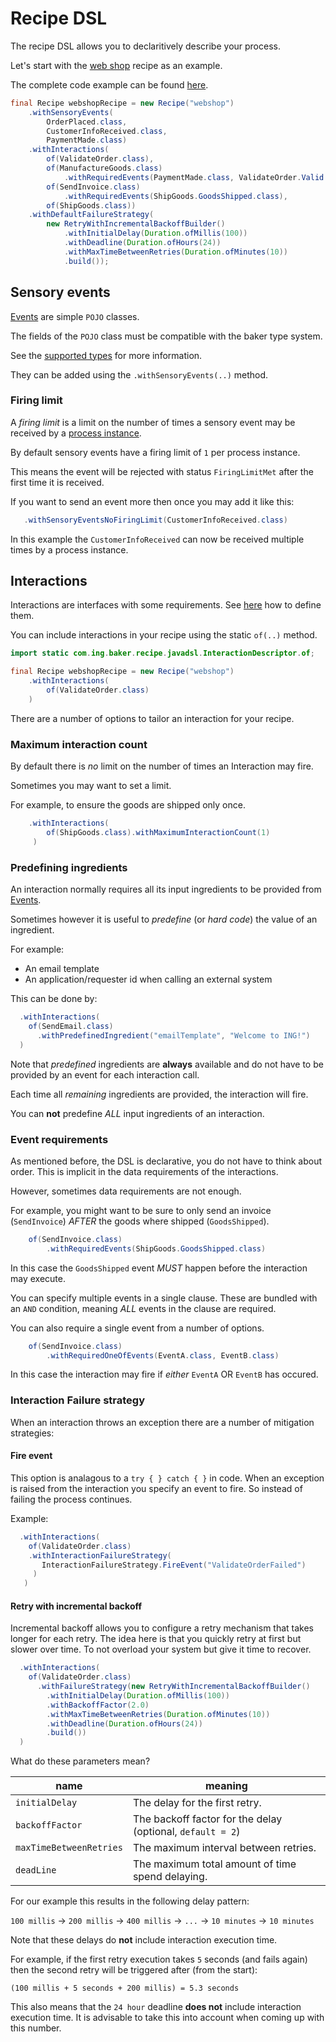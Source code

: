 # Recipe DSL

The recipe DSL allows you to declaritively describe your process.

Let's start with the [web shop](../index.md#visual-representation) recipe as an example.

The complete code example can be found [here](https://github.com/ing-bank/baker/blob/master/runtime/src/test/java/com/ing/baker/Webshop.java).

``` java
final Recipe webshopRecipe = new Recipe("webshop")
    .withSensoryEvents(
        OrderPlaced.class,
        CustomerInfoReceived.class,
        PaymentMade.class)
    .withInteractions(
        of(ValidateOrder.class),
        of(ManufactureGoods.class)
            .withRequiredEvents(PaymentMade.class, ValidateOrder.Valid.class),
        of(SendInvoice.class)
            .withRequiredEvents(ShipGoods.GoodsShipped.class),
        of(ShipGoods.class))
    .withDefaultFailureStrategy(
        new RetryWithIncrementalBackoffBuilder()
            .withInitialDelay(Duration.ofMillis(100))
            .withDeadline(Duration.ofHours(24))
            .withMaxTimeBetweenRetries(Duration.ofMinutes(10))
            .build());
```

## Sensory events

[Events](concepts.md#event) are simple `POJO` classes.

The fields of the `POJO` class must be compatible with the baker type system.

See the [supported types](type-system.md#default-supported-types) for more information.

They can be added using the `.withSensoryEvents(..)` method.

### Firing limit

A *firing limit* is a limit on the number of times a sensory event may be received by a [process instance](dictionary.md#process-instance).

By default sensory events have a firing limit of `1` per process instance.

This means the event will be rejected with status `FiringLimitMet` after the first time it is received.

If you want to send an event more then once you may add it like this:

``` java
   .withSensoryEventsNoFiringLimit(CustomerInfoReceived.class)
```

In this example the `CustomerInfoReceived` can now be received multiple times by a process instance.

## Interactions

Interactions are interfaces with some requirements. See [here](interactions.md) how to define them.

You can include interactions in your recipe using the static `of(..)` method.

``` java
import static com.ing.baker.recipe.javadsl.InteractionDescriptor.of;

final Recipe webshopRecipe = new Recipe("webshop")
    .withInteractions(
        of(ValidateOrder.class)
    )
```

There are a number of options to tailor an interaction for your recipe.

### Maximum interaction count

By default there is *no* limit on the number of times an Interaction may fire.

Sometimes you may want to set a limit.

For example, to ensure the goods are shipped only once.

``` java
    .withInteractions(
        of(ShipGoods.class).withMaximumInteractionCount(1)
     )
```

### Predefining ingredients

An interaction normally requires all its input ingredients to be provided from [Events](concepts.md#event).

Sometimes however it is useful to *predefine* (or *hard code*) the value of an ingredient.

For example:

- An email template
- An application/requester id when calling an external system

This can be done by:

``` java
  .withInteractions(
    of(SendEmail.class)
      .withPredefinedIngredient("emailTemplate", "Welcome to ING!")
  )
```

Note that *predefined* ingredients are **always** available and do not have to be provided by an event for each interaction call.

Each time all *remaining* ingredients are provided, the interaction will fire.

You can **not** predefine *ALL* input ingredients of an interaction.

### Event requirements

As mentioned before, the DSL is declarative, you do not have to think about order. This is implicit in the data requirements of the interactions.

However, sometimes data requirements are not enough.

For example, you might want to be sure to only send an invoice (`SendInvoice`) *AFTER* the goods where shipped (`GoodsShipped`).

``` java
    of(SendInvoice.class)
        .withRequiredEvents(ShipGoods.GoodsShipped.class)
```

In this case the `GoodsShipped` event *MUST* happen before the interaction may execute.

You can specify multiple events in a single clause. These are bundled with an `AND` condition, meaning *ALL* events in the clause are required.

You can also require a single event from a number of options.

``` java
    of(SendInvoice.class)
        .withRequiredOneOfEvents(EventA.class, EventB.class)
```

In this case the interaction may fire if *either* `EventA` OR `EventB` has occured.

### Interaction Failure strategy

When an interaction throws an exception there are a number of mitigation strategies:

#### Fire event

This option is analagous to a `try { } catch { }` in code. When an exception is raised from the interaction you specify an
event to fire. So instead of failing the process continues.

Example:

``` java
  .withInteractions(
    of(ValidateOrder.class)
    .withInteractionFailureStrategy(
       InteractionFailureStrategy.FireEvent("ValidateOrderFailed")
     )
   )
```

#### Retry with incremental backoff

Incremental backoff allows you to configure a retry mechanism that takes longer for each retry.
The idea here is that you quickly retry at first but slower over time. To not overload your system but give it time to recover.

``` java
  .withInteractions(
    of(ValidateOrder.class)
      .withFailureStrategy(new RetryWithIncrementalBackoffBuilder()
        .withInitialDelay(Duration.ofMillis(100))
        .withBackoffFactor(2.0)
        .withMaxTimeBetweenRetries(Duration.ofMinutes(10))
        .withDeadline(Duration.ofHours(24))
        .build())
  )
```

What do these parameters mean?

| name | meaning |
| --- | --- |
| `initialDelay` | The delay for the first retry. |
| `backoffFactor` | The backoff factor for the delay (optional, `default = 2`) |
| `maxTimeBetweenRetries` | The maximum interval between retries. |
| `deadLine` | The maximum total amount of time spend delaying. |

For our example this results in the following delay pattern:

`100 millis` -> `200 millis` -> `400 millis` -> `...` ->  `10 minutes` -> `10 minutes`

Note that these delays do **not** include interaction execution time.

For example, if the first retry execution takes `5` seconds (and fails again) then the second retry will
be triggered after (from the start):

`(100 millis + 5 seconds + 200 millis) = 5.3 seconds`

This also means that the `24 hour` deadline **does not** include interaction execution time. It is advisable to take this
into account when coming up with this number.